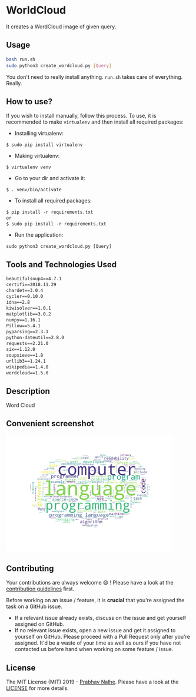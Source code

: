 # WorldCloud
It creates a WordCloud image of given query.

 ## Usage

 ```sh
 bash run.sh
 sudo python3 create_wordcloud.py [Query]

 ```
 You don't need to really install anything. `run.sh` takes care of everything. Really.

 How to use?
-----------
If you wish to install manually, follow this process.
To use, it is recommended to make `virtualenv` and then install all required packages:

* Installing virtualenv:
```
$ sudo pip install virtualenv
```
* Making virtualenv:
```
$ virtualenv venv
```
* Go to your dir and activate it:
```
$ . venv/bin/activate
```
* To install all required packages:
 ```
 $ pip install -r requirements.txt
 or
 $ sudo pip install -r requirements.txt
```
* Run the application:
```
sudo python3 create_wordcloud.py [Query]
```


 ## Tools and Technologies Used
 ```
 beautifulsoup4==4.7.1
 certifi==2018.11.29
 chardet==3.0.4
 cycler==0.10.0
 idna==2.8
 kiwisolver==1.0.1
 matplotlib==3.0.2
 numpy==1.16.1
 Pillow==5.4.1
 pyparsing==2.3.1
 python-dateutil==2.8.0
 requests==2.21.0
 six==1.12.0
 soupsieve==1.8
 urllib3==1.24.1
 wikipedia==1.4.0
 wordcloud==1.5.0

```

 ## Description
Word Cloud

 ## Convenient screenshot


<img src="https://github.com/nprabhav/WordCloud/blob/master/images/wc.png" width="450">


 ## Contributing

 Your contributions are always welcome :smile: ! Please have a look at the [contribution guidelines](CONTRIBUTING.md) first.

 Before working on an issue / feature, it is **crucial** that you're assigned the task on a GitHub issue.
 * If a relevant issue already exists, discuss on the issue and get yourself assigned on GitHub.
 * If no relevant issue exists, open a new issue and get it assigned to yourself on GitHub.
 Please proceed with a Pull Request only after you're assigned. It'd be a waste of your time as well as ours if you have not contacted us before hand when working on some feature / issue.


 ## License
 The MIT License (MIT) 2019 - [Prabhav Nalhe](https://github.com/nprabhav).
 Please have a look at the [LICENSE](LICENSE) for more details.
